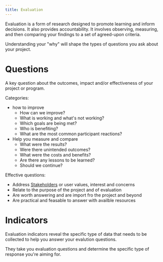 ```yaml
---
title: Evaluation
---
```

Evaluation is a form of research designed to promote learning and inform decisions. It also provides accountability. 
It involves observing, measuring, and then comparing your findings to a set of agreed-upon criteria.

Understanding your "why" will shape the types of questions you ask about your project.

# Questions
A key question about the outcomes, impact and/or effectiveness of your project or program. 

Categories:
- how to improve 
	- How can we improve? 
	- What is working and what's not working? 
	- Which goals are being met? 
	- Who is benefiting? 
	- What are the most common participant reactions? 
- Help you measure and compare
	- What were the results? 
	- Were there unintended outcomes? 
	- What were the costs and benefits? 
	- Are there any lessons to be learned? 
	- Should we continue?

Effective questions:
- Address [Stakeholders](foundations-of-project-management/actors/stakeholders.md) or user values, interest and concerns
- Relate to the purpose of the project and of evaluation
- Are worth answering and are import fro the project and beyond
- Are practical and feasable to answer with availble resources

# Indicators
Evaluation indicators reveal the specific type of data that needs to be collected to help you answer your evalution questions. 

They take you evaluation questions and determine the specific type of response you're aiming for. 







